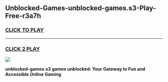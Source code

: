 
## Unblocked-Games-unblocked-games.s3-Play-Free-r3a7h
<h3>
<a href="https://premium76.site?title=unblocked-games.s3&ref=19M">CLICK TO PLAY</a></h3>
<hr>

<h3>
<a href="https://premium76.site?title=unblocked-games.s3&ref=19M">CLICK 2 PLAY</a>
  
</h3>

<a href="https://premium76.site?title=unblocked-games.s3&ref=19M"><img src="https://clearcache.store/games.png"></a>


**unblocked-games.s3 games unblocked: Your Gateway to Fun and Accessible Online Gaming**
